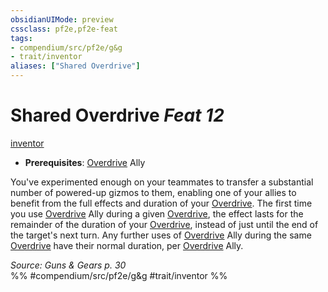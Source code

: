 ```yaml
---
obsidianUIMode: preview
cssclass: pf2e,pf2e-feat
tags:
- compendium/src/pf2e/g&g
- trait/inventor
aliases: ["Shared Overdrive"]
---
```

# Shared Overdrive  *Feat 12*  
[inventor](Reference/Rules/Traits/inventor-g-g.md "Inventor Class Trait")  

- **Prerequisites**: [Overdrive](overdrive-g-g.md) Ally

You've experimented enough on your teammates to transfer a substantial number of powered-up gizmos to them, enabling one of your allies to benefit from the full effects and duration of your [Overdrive](overdrive-g-g.md). The first time you use [Overdrive](overdrive-g-g.md) Ally during a given [Overdrive](overdrive-g-g.md), the effect lasts for the remainder of the duration of your [Overdrive](overdrive-g-g.md), instead of just until the end of the target's next turn. Any further uses of [Overdrive](overdrive-g-g.md) Ally during the same [Overdrive](overdrive-g-g.md) have their normal duration, per [Overdrive](overdrive-g-g.md) Ally.

*Source: Guns & Gears p. 30*  
%% #compendium/src/pf2e/g&g #trait/inventor %%